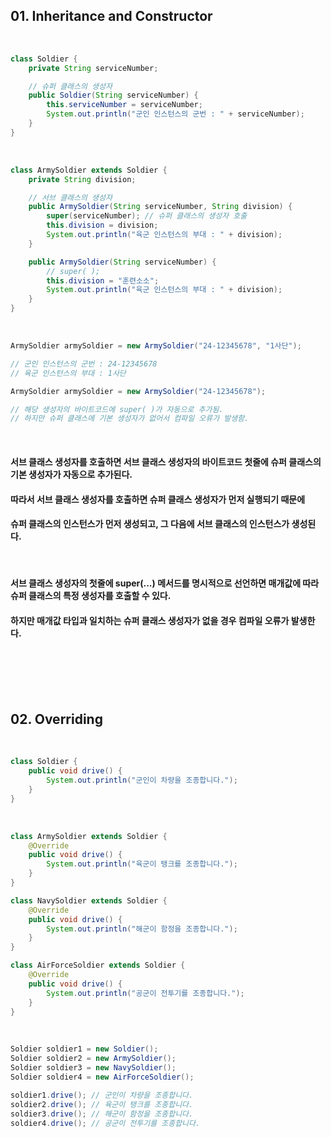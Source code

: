 ## 01. Inheritance and Constructor

<br>   

```java
class Soldier {
    private String serviceNumber;

    // 슈퍼 클래스의 생성자
    public Soldier(String serviceNumber) {
        this.serviceNumber = serviceNumber;
        System.out.println("군인 인스턴스의 군번 : " + serviceNumber);
    }
}
```

<br>   

```java
class ArmySoldier extends Soldier {
    private String division;

    // 서브 클래스의 생성자
    public ArmySoldier(String serviceNumber, String division) {
        super(serviceNumber); // 슈퍼 클래스의 생성자 호출
        this.division = division;
        System.out.println("육군 인스턴스의 부대 : " + division);
    }

    public ArmySoldier(String serviceNumber) {
        // super( );
        this.division = "훈련소소";
        System.out.println("육군 인스턴스의 부대 : " + division);
    }
}
```

<br>   

```java
ArmySoldier armySoldier = new ArmySoldier("24-12345678", "1사단");

// 군인 인스턴스의 군번 : 24-12345678
// 육군 인스턴스의 부대 : 1사단

ArmySoldier armySoldier = new ArmySoldier("24-12345678");

// 해당 생성자의 바이트코드에 super( )가 자동으로 추가됨.
// 하지만 슈퍼 클래스에 기본 생성자가 없어서 컴파일 오류가 발생함.
```

<br>   

#### 서브 클래스 생성자를 호출하면 서브 클래스 생성자의 바이트코드 첫줄에 슈퍼 클래스의 기본 생성자가 자동으로 추가된다. 
#### 따라서 서브 클래스 생성자를 호출하면 슈퍼 클래스 생성자가 먼저 실행되기 때문에  
#### 슈퍼 클래스의 인스턴스가 먼저 생성되고, 그 다음에 서브 클래스의 인스턴스가 생성된다.

<br>   

#### 서브 클래스 생성자의 첫줄에 super(...) 메서드를 명시적으로 선언하면 매개값에 따라 슈퍼 클래스의 특정 생성자를 호출할 수 있다.
#### 하지만 매개값 타입과 일치하는 슈퍼 클래스 생성자가 없을 경우 컴파일 오류가 발생한다.

<br>   
<br>   
<br>   
<br>   

## 02. Overriding

<br>   

```java
class Soldier {
    public void drive() {
        System.out.println("군인이 차량을 조종합니다.");
    }
}
```

<br>

```java
class ArmySoldier extends Soldier {
    @Override
    public void drive() {
        System.out.println("육군이 탱크를 조종합니다.");
    }
}

class NavySoldier extends Soldier {
    @Override
    public void drive() {
        System.out.println("해군이 함정을 조종합니다.");
    }
}

class AirForceSoldier extends Soldier {
    @Override
    public void drive() {
        System.out.println("공군이 전투기를 조종합니다.");
    }
}
```

<br>   

```java
Soldier soldier1 = new Soldier();
Soldier soldier2 = new ArmySoldier();
Soldier soldier3 = new NavySoldier();
Soldier soldier4 = new AirForceSoldier();

soldier1.drive(); // 군인이 차량을 조종합니다.      
soldier2.drive(); // 육군이 탱크를 조종합니다.
soldier3.drive(); // 해군이 함정을 조종합니다.
soldier4.drive(); // 공군이 전투기를 조종합니다.
```
